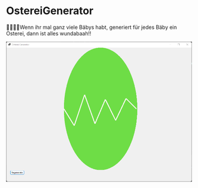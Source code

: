 # OstereiGenerator
🐇🥚🐇🥚Wenn ihr mal ganz viele Bäbys habt, generiert für jedes Bäby ein Osterei, dann ist alles wundabaah!!

<img src="image.png"/>
